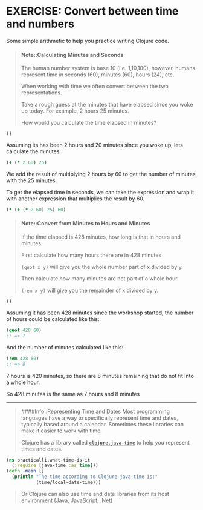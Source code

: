 # EXERCISE: Convert between time and numbers

Some simple arithmetic to help you practice writing Clojure code.

> #### Note::Calculating Minutes and Seconds
> The human number system is base 10 (i.e. 1,10,100), however, humans represent time in seconds (60), minutes (60), hours (24), etc.
>
> When working with time we often convert between the two representations.
>
> Take a rough guess at the minutes that have elapsed since you woke up today.  For example, 2 hours 25 minutes.
>
> How would you calculate the time elapsed in minutes?
```eval-clojure
()
```

<!--sec data-title="Reveal answer..." data-id="answer001" data-collapse=true ces-->

Assuming its has been 2 hours and 20 minutes since you woke up, lets calculate the minutes:

```clojure
(+ (* 2 60) 25)
```

We add the result of multiplying 2 hours by 60 to get the number of minutes with the 25 minutes

To get the elapsed time in seconds, we can take the expression and wrap it with another expression that multiplies the result by 60.


```clojure
(* (+ (* 2 60) 25) 60)
```

<!--endsec-->


> #### Note::Convert from Minutes to Hours and Minutes
> If the time elapsed is 428 minutes, how long is that in hours and minutes.
>
> First calculate how many hours there are in 428 minutes
>
> `(quot x y)` will give you the whole number part of x divided by y.
>
> Then calculate how many minutes are not part of a whole hour.
>
> `(rem x y)` will give you the remainder of x divided by y.
```eval-clojure
()
```

<!--sec data-title="Reveal answer..." data-id="answer002" data-collapse=true ces-->

Assuming it has been 428 minutes since the workshop started, the number of hours could be calculated like this:

```clojure
(quot 428 60)
;; => 7
```

And the number of minutes calculated like this:

```clojure
(rem 428 60)
;; => 8
```

7 hours is 420 minutes, so there are 8 minutes remaining that do not fit into a whole hour.

So 428 minutes is the same as 7 hours and 8 minutes
<!--endsec-->

------------------------------------------

> ####Info::Representing Time and Dates
> Most programming languages have a way to specifically represent time and dates, typically based around a calendar.  Sometimes these libraries can make it easier to work with time.
>
> Clojure has a library called [`clojure.java-time`](https://cljdoc.org/d/clojure.java-time/clojure.java-time/0.3.2/doc/readme) to help you represent times and dates.
```clojure
(ns practicalli.what-time-is-it
  (:require [java-time :as time]))
(defn -main []
  (println "The time according to Clojure java-time is:"
           (time/local-date-time)))
```
> Or Clojure can also use time and date libraries from its host environment (Java, JavaScript, .Net)
